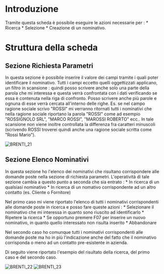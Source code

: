 # Introduzione
Tramite questa scheda è possibile eseguire le azioni necessarie per : 
\* Ricerca
\* Selezione
\* Creazione
di un nominativo.

# Struttura della scheda

## Sezione Richiesta Parametri
In questa sezione è possibile inserire il valore dei campi tramite i quali poter identificare il nominativo. Tutti i campi eccetto quelli oggettizzati applicano, un filtro in scansione :  quindi posso scrivere anche solo una parte della parola che mi interessa e questa verrà confrontata con i dati verificando se essa è contenuta nella riga di confronto. Posso scrivere anche più parole e ognuna di esse verrà cercata all'interno delle righe. Es. se nel campo ragione sociale scrivo "ROSSI" mi verranno ritornati tutti i nominativi che nella ragione sociale riportano la parola "ROSSI" come ad esempio "ROSSIGNOLO SRL", "MARCO ROSSI", "MAROSSI ROBERTO" ecc..
In tale scansione non viene inoltre controllata la differenza fra caratteri minuscoli (scrivendo ROSSI troverei quindi anche una ragione sociale scritta come "Rossi Mario").

![BRENTI_21](http://localhost:3000/immagini/MBDOC_SCH-CN_RNOM/BRENTI_21.png)
## Sezione Elenco Nominativi
In questa sezione ho l'elenco dei nominativi che risultano corrispondere alle domande poste nella sezione di richiesta parametri. L'operatività di tale sezione cambia a questo punto a seconda che sia entrato : 
\* In ricerca di un qualsiasi nominativo
\* In ricerca di un nomativo corrispondente ad un altro contatto (es. Cliente o Fornitore)

Nel primo caso mi viene riportato l'elenco di tutti i nominativi corrispondenti alle domande poste in ricerca e posso fare queste azioni : 
\* Selezionare il nominativo che mi interessa in quanto sono riuscito ad identificarlo
\* Ripetere la ricerca
\* Se opportuno premere F07 per inserire un nuovo nominativo, in quanto quello interessato non risulta inserito
\* Abbandonare

Nel secondo caso ho comunque tutti i nominativi corrispondenti alle domande poste ma ho in più l'indicazione anche del fatto che il nominativo corrisponda o meno ad un contatto pre-esistente in azienda.

Di seguito viene riportato l'esempio del risultato della ricerca, del primo caso e del secondo caso.

![BRENTI_22](http://localhost:3000/immagini/MBDOC_SCH-CN_RNOM/BRENTI_22.png)
![BRENTI_23](http://localhost:3000/immagini/MBDOC_SCH-CN_RNOM/BRENTI_23.png)

